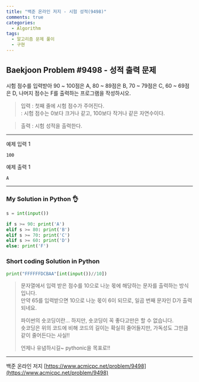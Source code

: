 ```yaml
---
title: "백준 온라인 저지 - 시험 성적(9498)"
comments: true
categories:
  - Algorithm
tags:
  - 알고리즘 문제 풀이
  - 구현
---
```


## Baekjoon Problem #9498 - 성적 출력 문제

시험 점수를 입력받아 90 ~ 100점은 A, 80 ~ 89점은 B, 70 ~ 79점은 C, 60 ~ 69점은 D, 나머지 점수는 F를 출력하는 프로그램을 작성하시오.

> 입력
> : 첫째 줄에 시험 점수가 주어진다.  
> : 시험 점수는 0보다 크거나 같고, 100보다 작거나 같은 자연수이다.

> 출력
> : 시험 성적을 출력한다.

***
예제 입력 1
```
100
```

예제 출력 1
```
A
```

***
### My Solution in Python :ok_hand:

```python
s = int(input())

if s >= 90: print('A')
elif s >= 80: print('B')
elif s >= 70: print('C')
elif s >= 60: print('D')
else: print('F')
```

### Short coding Solution in Python

```python
print("FFFFFFDCBAA"[int(input())//10])
```

> 문자열에서 입력 받은 점수를 10으로 나눈 몫에 해당하는 문자를 출력하는 방식입니다.  
> 만약 65를 입력받으면 10으로 나눈 몫이 6이 되므로, 일곱 번째 문자인 D가 출력되네요.  
> 
> 파이썬의 숏코딩이란... 하지만, 숏코딩이 꼭 좋다고만은 할 수 없습니다.  
> 숏코딩은 위의 코드에 비해 코드의 길이는 확실히 줄어들지만, 가독성도 그만큼 같이 줄어든다는 사실!!  
>
> 언제나 유념하시길~ pythonic을 목표로!!

***
백준 온라인 저지 [https://www.acmicpc.net/problem/9498](https://www.acmicpc.net/problem/9498)
